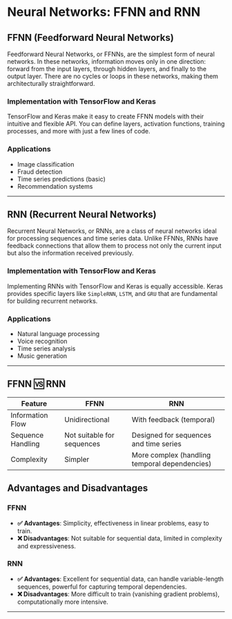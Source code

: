 # Neural Networks: FFNN and RNN


## FFNN (Feedforward Neural Networks)

Feedforward Neural Networks, or FFNNs, are the simplest form of neural networks. In these networks, information moves only in one direction: forward from the input layers, through hidden layers, and finally to the output layer. There are no cycles or loops in these networks, making them architecturally straightforward.

### Implementation with TensorFlow and Keras
TensorFlow and Keras make it easy to create FFNN models with their intuitive and flexible API. You can define layers, activation functions, training processes, and more with just a few lines of code.

### Applications
- Image classification
- Fraud detection
- Time series predictions (basic)
- Recommendation systems

---

## RNN (Recurrent Neural Networks)

Recurrent Neural Networks, or RNNs, are a class of neural networks ideal for processing sequences and time series data. Unlike FFNNs, RNNs have feedback connections that allow them to process not only the current input but also the information received previously.

### Implementation with TensorFlow and Keras
Implementing RNNs with TensorFlow and Keras is equally accessible. Keras provides specific layers like `SimpleRNN`, `LSTM`, and `GRU` that are fundamental for building recurrent networks.

### Applications
- Natural language processing
- Voice recognition
- Time series analysis
- Music generation

---

## FFNN 🆚 RNN

| Feature | FFNN | RNN |
| --- | --- | --- |
| Information Flow | Unidirectional | With feedback (temporal) |
| Sequence Handling | Not suitable for sequences | Designed for sequences and time series |
| Complexity | Simpler | More complex (handling temporal dependencies) |

## Advantages and Disadvantages

### FFNN
- **✅ Advantages**: Simplicity, effectiveness in linear problems, easy to train.
- **❌ Disadvantages**: Not suitable for sequential data, limited in complexity and expressiveness.

### RNN
- **✅ Advantages**: Excellent for sequential data, can handle variable-length sequences, powerful for capturing temporal dependencies.
- **❌ Disadvantages**: More difficult to train (vanishing gradient problems), computationally more intensive.

---



